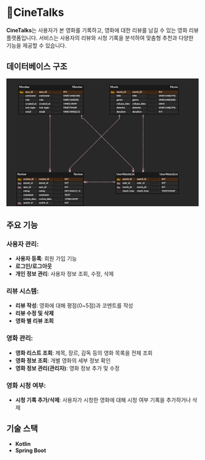 # 🍿CineTalks

**CineTalks**는 사용자가 본 영화를 기록하고, 영화에 대한 리뷰를 남길 수 있는 영화 리뷰 플랫폼입니다. 서비스는 사용자의 리뷰와 시청 기록을 분석하여 맞춤형 추천과 다양한 기능을 제공할 수 있습니다.

## 데이터베이스 구조

![ERD 다이어그램](images/ERD.png)

## 주요 기능

### 사용자 관리:

-   **사용자 등록**: 회원 가입 기능
-   **로그인/로그아웃**
-   **개인 정보 관리**: 사용자 정보 조회, 수정, 삭제

### 리뷰 시스템:

-   **리뷰 작성**: 영화에 대해 평점(0~5점)과 코멘트를 작성
-   **리뷰 수정 및 삭제**
-   **영화 별 리뷰 조회**

### 영화 관리:

-   **영화 리스트 조회**: 제목, 장르, 감독 등의 영화 목록을 전체 조회
-   **영화 정보 조회**: 개별 영화의 세부 정보 확인
-   **영화 정보 관리(관리자)**: 영화 정보 추가 및 수정

### 영화 시청 여부:

-   **시청 기록 추가/삭제**: 사용자가 시청한 영화에 대해 시청 여부 기록을 추가하거나 삭제

## 기술 스택

-   **Kotlin**
-   **Spring Boot**

